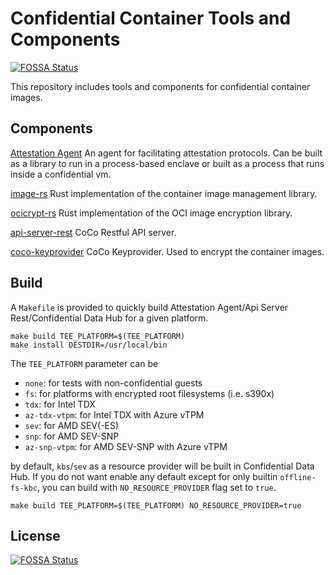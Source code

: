 # Confidential Container Tools and Components 
[![FOSSA Status](https://app.fossa.com/api/projects/git%2Bgithub.com%2Fconfidential-containers%2Fimage-rs.svg?type=shield)](https://app.fossa.com/projects/git%2Bgithub.com%2Fconfidential-containers%2Fimage-rs?ref=badge_shield)

This repository includes tools and components for confidential container images.

## Components

[Attestation Agent](attestation-agent)
An agent for facilitating attestation protocols.
Can be built as a library to run in a process-based enclave or built as a process that runs inside a confidential vm.

[image-rs](image-rs)
Rust implementation of the container image management library.

[ocicrypt-rs](ocicrypt-rs)
Rust implementation of the OCI image encryption library.

[api-server-rest](api-server-rest)
CoCo Restful API server.

[coco-keyprovider](coco_keyprovider/)
CoCo Keyprovider. Used to encrypt the container images.

## Build

A `Makefile` is provided to quickly build Attestation Agent/Api Server Rest/Confidential Data Hub for a given platform.

```shell
make build TEE_PLATFORM=$(TEE_PLATFORM)
make install DESTDIR=/usr/local/bin
```

The `TEE_PLATFORM` parameter can be
- `none`: for tests with non-confidential guests
- `fs`: for platforms with encrypted root filesystems (i.e. s390x)
- `tdx`: for Intel TDX
- `az-tdx-vtpm`: for Intel TDX with Azure vTPM
- `sev`: for AMD SEV(-ES)
- `snp`: for AMD SEV-SNP
- `az-snp-vtpm`: for AMD SEV-SNP with Azure vTPM

by default, `kbs`/`sev` as a resource provider will be built in Confidential Data Hub. If you do not want enable any
default except for only builtin `offline-fs-kbc`, you can build with `NO_RESOURCE_PROVIDER` flag set to `true`.

```shell
make build TEE_PLATFORM=$(TEE_PLATFORM) NO_RESOURCE_PROVIDER=true
```

## License
[![FOSSA Status](https://app.fossa.com/api/projects/git%2Bgithub.com%2Fconfidential-containers%2Fimage-rs.svg?type=large)](https://app.fossa.com/projects/git%2Bgithub.com%2Fconfidential-containers%2Fimage-rs?ref=badge_large)
